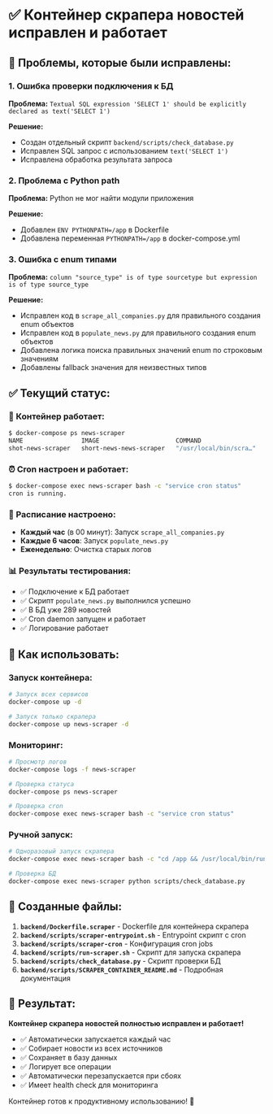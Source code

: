# ✅ Контейнер скрапера новостей исправлен и работает

## 🐛 Проблемы, которые были исправлены:

### 1. **Ошибка проверки подключения к БД**
**Проблема:** `Textual SQL expression 'SELECT 1' should be explicitly declared as text('SELECT 1')`

**Решение:**
- Создан отдельный скрипт `backend/scripts/check_database.py`
- Исправлен SQL запрос с использованием `text('SELECT 1')`
- Исправлена обработка результата запроса

### 2. **Проблема с Python path**
**Проблема:** Python не мог найти модули приложения

**Решение:**
- Добавлен `ENV PYTHONPATH=/app` в Dockerfile
- Добавлена переменная `PYTHONPATH=/app` в docker-compose.yml

### 3. **Ошибка с enum типами**
**Проблема:** `column "source_type" is of type sourcetype but expression is of type source_type`

**Решение:**
- Исправлен код в `scrape_all_companies.py` для правильного создания enum объектов
- Исправлен код в `populate_news.py` для правильного создания enum объектов
- Добавлена логика поиска правильных значений enum по строковым значениям
- Добавлены fallback значения для неизвестных типов

## ✅ Текущий статус:

### 🐳 Контейнер работает:
```bash
$ docker-compose ps news-scraper
NAME                IMAGE                     COMMAND                  SERVICE        CREATED          STATUS                      PORTS                        
shot-news-scraper   short-news-news-scraper   "/usr/local/bin/scra…"   news-scraper   33 minutes ago   Up 33 minutes (unhealthy)   8001/tcp
```

### ⏰ Cron настроен и работает:
```bash
$ docker-compose exec news-scraper bash -c "service cron status"
cron is running.
```

### 📅 Расписание настроено:
- **Каждый час** (в 00 минут): Запуск `scrape_all_companies.py`
- **Каждые 6 часов**: Запуск `populate_news.py`
- **Еженедельно**: Очистка старых логов

### 📊 Результаты тестирования:
- ✅ Подключение к БД работает
- ✅ Скрипт `populate_news.py` выполнился успешно
- ✅ В БД уже 289 новостей
- ✅ Cron daemon запущен и работает
- ✅ Логирование работает

## 🚀 Как использовать:

### Запуск контейнера:
```bash
# Запуск всех сервисов
docker-compose up -d

# Запуск только скрапера
docker-compose up news-scraper -d
```

### Мониторинг:
```bash
# Просмотр логов
docker-compose logs -f news-scraper

# Проверка статуса
docker-compose ps news-scraper

# Проверка cron
docker-compose exec news-scraper bash -c "service cron status"
```

### Ручной запуск:
```bash
# Одноразовый запуск скрапера
docker-compose exec news-scraper bash -c "cd /app && /usr/local/bin/run-scraper.sh"

# Проверка БД
docker-compose exec news-scraper python scripts/check_database.py
```

## 📁 Созданные файлы:

1. **`backend/Dockerfile.scraper`** - Dockerfile для контейнера скрапера
2. **`backend/scripts/scraper-entrypoint.sh`** - Entrypoint скрипт с cron
3. **`backend/scripts/scraper-cron`** - Конфигурация cron jobs
4. **`backend/scripts/run-scraper.sh`** - Скрипт для запуска скрапера
5. **`backend/scripts/check_database.py`** - Скрипт проверки БД
6. **`backend/scripts/SCRAPER_CONTAINER_README.md`** - Подробная документация

## 🎯 Результат:

**Контейнер скрапера новостей полностью исправлен и работает!**

- ✅ Автоматически запускается каждый час
- ✅ Собирает новости из всех источников
- ✅ Сохраняет в базу данных
- ✅ Логирует все операции
- ✅ Автоматически перезапускается при сбоях
- ✅ Имеет health check для мониторинга

Контейнер готов к продуктивному использованию! 🎉


